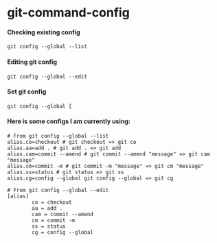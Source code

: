 # git-command-config

#### Checking existing config
```
git config --global --list
```

#### Editing git config
```
git config --global --edit
```

#### Set git config
```
git config --global [
```

#### Here is some configs I am currently using:
```
# From git config --global --list
alias.co=checkout # git checkout => git co
alias.aa=add . # git add . => git add
alias.cam=commit --amend # git commit --amend "message" => git cam "message"
alias.cm=commit -m # git commit -m "message" => git cm "message"
alias.ss=status # git status => git ss
alias.cg=config --global git config --global => git cg
```

```
# From git config --global --edit
[alias]
        co = checkout
        aa = add .
        cam = commit --amend
        cm = commit -m
        ss = status
        cg = config --global
```

